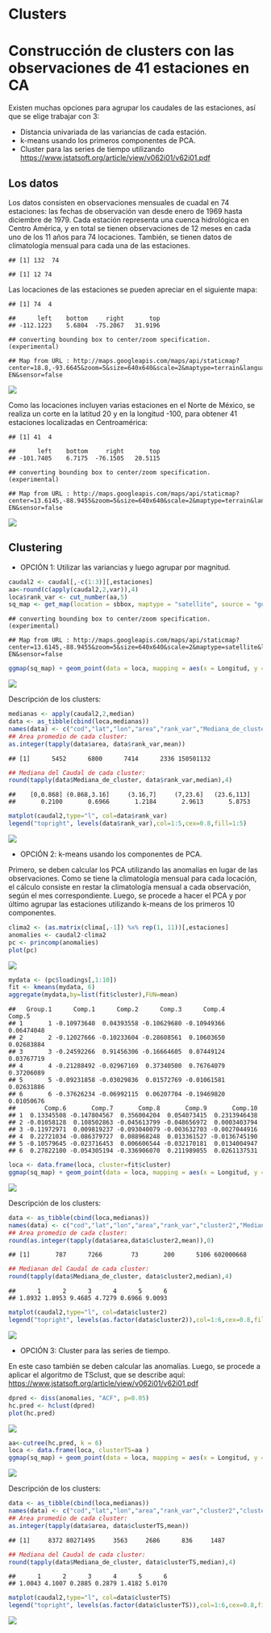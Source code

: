 Clusters
================

Construcción de clusters con las observaciones de 41 estaciones en CA
=====================================================================

Existen muchas opciones para agrupar los caudales de las estaciones, así que se elige trabajar con 3:

-   Distancia univariada de las variancias de cada estación.
-   k-means usando los primeros componentes de PCA.
-   Cluster para las series de tiempo utilizando <https://www.jstatsoft.org/article/view/v062i01/v62i01.pdf>

Los datos
---------

Los datos consisten en observaciones mensuales de cuadal en 74 estaciones: las fechas de observación van desde enero de 1969 hasta diciembre de 1979. Cada estación representa una cuenca hidrológica en Centro América, y en total se tienen observaciones de 12 meses en cada uno de los 11 años para 74 locaciones. También, se tienen datos de climatología mensual para cada una de las estaciones.

    ## [1] 132  74

    ## [1] 12 74

Las locaciones de las estaciones se pueden apreciar en el siguiente mapa:

    ## [1] 74  4

    ##      left    bottom     right       top 
    ## -112.1223    5.6804  -75.2067   31.9196

    ## converting bounding box to center/zoom specification. (experimental)

    ## Map from URL : http://maps.googleapis.com/maps/api/staticmap?center=18.8,-93.6645&zoom=5&size=640x640&scale=2&maptype=terrain&language=en-EN&sensor=false

![](clusters_files/figure-markdown_github-ascii_identifiers/unnamed-chunk-2-1.png)

Como las locaciones incluyen varias estaciones en el Norte de México, se realiza un corte en la latitud 20 y en la longitud -100, para obtener 41 estaciones localizadas en Centroamérica:

    ## [1] 41  4

    ##      left    bottom     right       top 
    ## -101.7405    6.7175  -76.1505   20.5115

    ## converting bounding box to center/zoom specification. (experimental)

    ## Map from URL : http://maps.googleapis.com/maps/api/staticmap?center=13.6145,-88.9455&zoom=5&size=640x640&scale=2&maptype=terrain&language=en-EN&sensor=false

![](clusters_files/figure-markdown_github-ascii_identifiers/unnamed-chunk-3-1.png)

Clustering
----------

-   OPCIÓN 1: Utilizar las variancias y luego agrupar por magnitud.

``` r
caudal2 <- caudal[,-c(1:3)][,estaciones]
aa<-round(c(apply(caudal2,2,var)),4)
loca$rank_var <- cut_number(aa,5)
sq_map <- get_map(location = sbbox, maptype = "satellite", source = "google")
```

    ## converting bounding box to center/zoom specification. (experimental)

    ## Map from URL : http://maps.googleapis.com/maps/api/staticmap?center=13.6145,-88.9455&zoom=5&size=640x640&scale=2&maptype=satellite&language=en-EN&sensor=false

``` r
ggmap(sq_map) + geom_point(data = loca, mapping = aes(x = Longitud, y = Latitud, colour=rank_var))
```

![](clusters_files/figure-markdown_github-ascii_identifiers/unnamed-chunk-4-1.png)

Descripción de los clusters:

``` r
medianas <- apply(caudal2,2,median)
data <- as_tibble(cbind(loca,medianas))
names(data) <- c("cod","lat","lon","area","rank_var","Mediana_de_cluster")
## Area promedio de cada cluster:
as.integer(tapply(data$area, data$rank_var,mean))
```

    ## [1]      5452      6800      7414      2336 150501132

``` r
## Mediana del Caudal de cada cluster:                                         
round(tapply(data$Mediana_de_cluster, data$rank_var,median),4)
```

    ##    [0,0.868] (0.868,3.16]     (3.16,7]     (7,23.6]   (23.6,113] 
    ##       0.2100       0.6966       1.2184       2.9613       5.8753

``` r
matplot(caudal2,type="l", col=data$rank_var)
legend("topright", levels(data$rank_var),col=1:5,cex=0.8,fill=1:5)
```

![](clusters_files/figure-markdown_github-ascii_identifiers/unnamed-chunk-5-1.png)

-   OPCIÓN 2: k-means usando los componentes de PCA.

Primero, se deben calcular los PCA utilizando las anomalías en lugar de las observaciones. Como se tiene la climatología mensual para cada locación, el cálculo consiste en restar la climatología mensual a cada observación, según el mes correspondiente. Luego, se procede a hacer el PCA y por último agrupar las estaciones utilizando k-means de los primeros 10 componentes.

``` r
clima2 <- (as.matrix(clima[,-1]) %x% rep(1, 11))[,estaciones]
anomalies <- caudal2-clima2
pc <- princomp(anomalies)
plot(pc)
```

![](clusters_files/figure-markdown_github-ascii_identifiers/unnamed-chunk-6-1.png)

``` r
mydata <- (pc$loadings[,1:10])
fit <- kmeans(mydata, 6) 
aggregate(mydata,by=list(fit$cluster),FUN=mean)
```

    ##   Group.1      Comp.1      Comp.2      Comp.3      Comp.4     Comp.5
    ## 1       1 -0.10973640  0.04393558 -0.10629680 -0.10949366 0.06474048
    ## 2       2 -0.12027666 -0.10233604 -0.28608561  0.10603650 0.02683884
    ## 3       3 -0.24592266  0.91456306 -0.16664605  0.07449124 0.03767719
    ## 4       4 -0.21288492 -0.02967169  0.37340500  0.76764079 0.37206089
    ## 5       5 -0.09231858 -0.03029836  0.01572769 -0.01061581 0.02631886
    ## 6       6 -0.37626234 -0.06992115  0.06207704 -0.19469820 0.01050676
    ##        Comp.6       Comp.7       Comp.8       Comp.9       Comp.10
    ## 1  0.13345508 -0.147804567  0.356004204  0.054073415  0.2313946438
    ## 2 -0.01058128  0.108502863 -0.045613799 -0.048656972  0.0003403794
    ## 3 -0.11972971  0.009819237 -0.093040079 -0.003632703 -0.0027044916
    ## 4  0.22721034 -0.086379727  0.088968248  0.013361527 -0.0136745190
    ## 5 -0.10579645 -0.023716453  0.006606544 -0.032170181  0.0134004947
    ## 6  0.27822100 -0.054305194 -0.336906070  0.211989055  0.0261137531

``` r
loca <- data.frame(loca, cluster=fit$cluster)
ggmap(sq_map) + geom_point(data = loca, mapping = aes(x = Longitud, y = Latitud, colour=as.character(cluster)))
```

![](clusters_files/figure-markdown_github-ascii_identifiers/unnamed-chunk-6-2.png)

Descripción de los clusters:

``` r
data <- as_tibble(cbind(loca,medianas))
names(data) <- c("cod","lat","lon","area","rank_var","cluster2","Mediana_de_cluster")
## Area promedio de cada cluster:
round(as.integer(tapply(data$area,data$cluster2,mean)),0)
```

    ## [1]       787      7266        73       200      5106 602000668

``` r
## Medianan del Caudal de cada cluster:                                         
round(tapply(data$Mediana_de_cluster, data$cluster2,median),4)
```

    ##      1      2      3      4      5      6 
    ## 1.8932 1.8953 9.4685 4.7279 0.6966 9.0093

``` r
matplot(caudal2,type="l", col=data$cluster2)
legend("topright", levels(as.factor(data$cluster2)),col=1:6,cex=0.8,fill=1:6)
```

![](clusters_files/figure-markdown_github-ascii_identifiers/unnamed-chunk-7-1.png)

-   OPCIÓN 3: Cluster para las series de tiempo.

En este caso también se deben calcular las anomalías. Luego, se procede a aplicar el algoritmo de TSclust, que se describe aquí: <https://www.jstatsoft.org/article/view/v062i01/v62i01.pdf>

``` r
dpred <- diss(anomalies, "ACF", p=0.05)
hc.pred <- hclust(dpred)
plot(hc.pred)
```

![](clusters_files/figure-markdown_github-ascii_identifiers/unnamed-chunk-8-1.png)

``` r
aa<-cutree(hc.pred, k = 6)
loca <- data.frame(loca, clusterTS=aa )
ggmap(sq_map) + geom_point(data = loca, mapping = aes(x = Longitud, y = Latitud, colour=as.character(clusterTS)))
```

![](clusters_files/figure-markdown_github-ascii_identifiers/unnamed-chunk-8-2.png)

Descripción de los clusters:

``` r
data <- as_tibble(cbind(loca,medianas))
names(data) <- c("cod","lat","lon","area","rank_var","cluster2","clusterTS", "Mediana_de_cluster")
## Area promedio de cada cluster:
as.integer(tapply(data$area, data$clusterTS,mean))
```

    ## [1]     8372 80271495     3563     2686      836     1487

``` r
## Mediana del Caudal de cada cluster:                                         
round(tapply(data$Mediana_de_cluster, data$clusterTS,median),4)
```

    ##      1      2      3      4      5      6 
    ## 1.0043 4.1007 0.2885 0.2879 1.4182 5.0170

``` r
matplot(caudal2,type="l", col=data$clusterTS)
legend("topright", levels(as.factor(data$clusterTS)),col=1:6,cex=0.8,fill=1:6)
```

![](clusters_files/figure-markdown_github-ascii_identifiers/unnamed-chunk-9-1.png)
